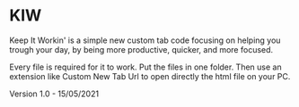 # KIW
Keep It Workin' is a simple new custom tab code focusing on helping you trough your day, by being more productive, quicker, and more focused. 

Every file is required for it to work.
Put the files in one folder.
Then use an extension like Custom New Tab Url to open directly the html file on your PC.

Version 1.0 - 15/05/2021
